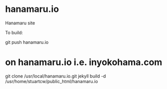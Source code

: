 # hanamaru.io
Hanamaru site


To build:

git push hanamaru.io

# on hanamaru.io i.e. inyokohama.com

git clone /usr/local/hanamaru.io.git
jekyll build -d /usr/home/stuartcw/public_html/hanamaru.io 
